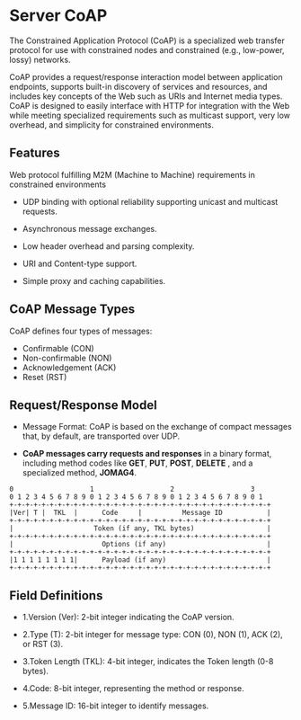 
# Server CoAP

The Constrained Application Protocol (CoAP) is a specialized web
   transfer protocol for use with constrained nodes and constrained
   (e.g., low-power, lossy) networks.

   CoAP provides a request/response interaction model between
   application endpoints, supports built-in discovery of services and
   resources, and includes key concepts of the Web such as URIs and
   Internet media types.  CoAP is designed to easily interface with HTTP
   for integration with the Web while meeting specialized requirements
   such as multicast support, very low overhead, and simplicity for
   constrained environments.


## Features

Web protocol fulfilling M2M (Machine to Machine) requirements in constrained environments

- UDP binding with optional reliability supporting unicast and multicast requests.

- Asynchronous message exchanges.

- Low header overhead and parsing complexity.

- URI and Content-type support.

- Simple proxy and caching capabilities.

## CoAP Message Types

CoAP defines four types of messages:

- Confirmable (CON)
- Non-confirmable (NON)
- Acknowledgement (ACK)
- Reset (RST)
## Request/Response Model
- Message Format: CoAP is based on the exchange of compact messages that, by default, are transported over UDP.

- __CoAP messages carry requests and responses__ in a binary format, including method codes like __GET__, __PUT__, __POST__, __DELETE__ , and a specialized method, **JOMAG4**.


```
0                   1                   2                   3
0 1 2 3 4 5 6 7 8 9 0 1 2 3 4 5 6 7 8 9 0 1 2 3 4 5 6 7 8 9 0 1
+-+-+-+-+-+-+-+-+-+-+-+-+-+-+-+-+-+-+-+-+-+-+-+-+-+-+-+-+-+-+-+-+
|Ver| T |  TKL  |      Code     |          Message ID           |
+-+-+-+-+-+-+-+-+-+-+-+-+-+-+-+-+-+-+-+-+-+-+-+-+-+-+-+-+-+-+-+-+
|                    Token (if any, TKL bytes)                  |
+-+-+-+-+-+-+-+-+-+-+-+-+-+-+-+-+-+-+-+-+-+-+-+-+-+-+-+-+-+-+-+-+
|                      Options (if any)                         |
+-+-+-+-+-+-+-+-+-+-+-+-+-+-+-+-+-+-+-+-+-+-+-+-+-+-+-+-+-+-+-+-+
|1 1 1 1 1 1 1 1|      Payload (if any)                         |
+-+-+-+-+-+-+-+-+-+-+-+-+-+-+-+-+-+-+-+-+-+-+-+-+-+-+-+-+-+-+-+-+
```

## Field Definitions
- 1.Version (Ver): 2-bit integer indicating the CoAP version.

- 2.Type (T): 2-bit integer for message type: CON (0), NON (1), ACK (2), or RST (3).

- 3.Token Length (TKL): 4-bit integer, indicates the Token length (0-8 bytes).

- 4.Code: 8-bit integer, representing the method or response.

- 5.Message ID: 16-bit integer to identify messages.



